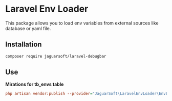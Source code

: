 # Laravel Env Loader

This package allows you to load env variables from external sources like database or yaml file.

## Installation

```bash
composer require jaguarsoft/laravel-debugbar
```

## Use

**Mirations for tb_envs table**
```ini
php artisan vendor:publish --provider="JaguarSoft\LaravelEnvLoader\EnvLoaderServiceProvider"
```